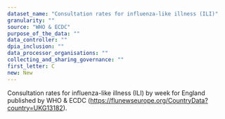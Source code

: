 ```yaml
---
dataset_name: "Consultation rates for influenza-like illness (ILI)"
granularity: ""
source: "WHO & ECDC"
purpose_of_the_data: ""
data_controller: ""
dpia_inclusion: ""
data_processor_organisations: ""
collecting_and_sharing_governance: ""
first_letter: C
new: New
---
```

Consultation rates for influenza-like illness (ILI) by week for England published by WHO & ECDC (https://flunewseurope.org/CountryData?country=UKG13182).